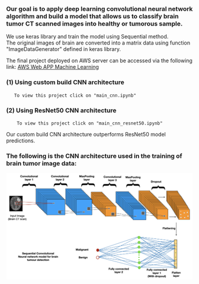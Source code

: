 ### Our goal is to apply deep learning convolutional neural network algorithm and build a model that allows us to classify brain tumor CT scanned images into healthy or tumorous sample.

We use keras library and train the model using Sequential method. \
The original images of brain are converted into a matrix data using function "ImageDataGenerator" defined in keras library.

The final project deployed on AWS server can be accessed via the following link:
[AWS Web APP Machine Learning](https://uw44cshh4a23jlvucfhjbyllye0lvsfb.lambda-url.us-east-1.on.aws)

### (1) Using custom build CNN architecture 
       To view this project click on "main_cnn.ipynb"
    
### (2) Using ResNet50 CNN architecture
        To view this project click on "main_cnn_resnet50.ipynb"

Our custom build CNN architecture outperforms ResNet50 model predictions.

### The following is the CNN architecture used in the training of brain tumor image data:
![alt text](CNN_layers.png)